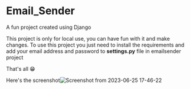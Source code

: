 # Email_Sender
A fun project created using Django

This project is only for local use, you can have fun with it and make changes.
To use this project you just need to install the requirements and add your email address and password to <strong>settings.py</strong> file in emailsender project

That's all 😁 

Here's the screenshot![Screenshot from 2023-06-25 17-46-22](https://github.com/Fakhrillo/Email_Sender/assets/62103175/b96432b4-a1ad-4836-88ef-59c7091c8496)
